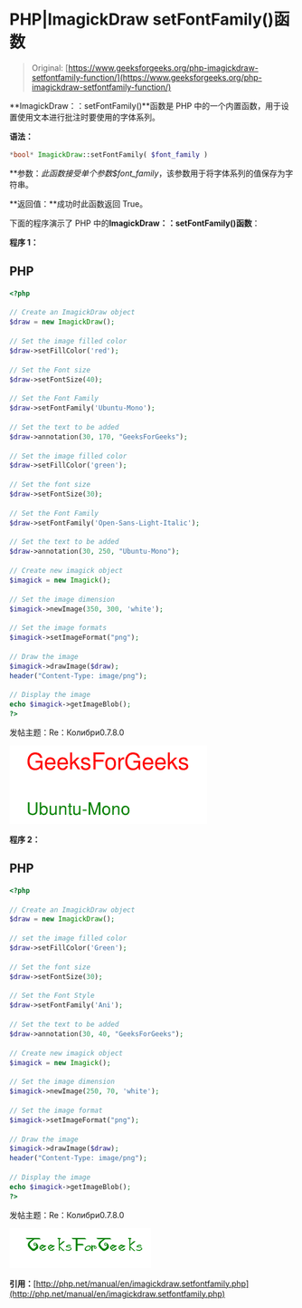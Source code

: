 # PHP|ImagickDraw setFontFamily()函数

> Original: [https://www.geeksforgeeks.org/php-imagickdraw-setfontfamily-function/](https://www.geeksforgeeks.org/php-imagickdraw-setfontfamily-function/)

**ImagickDraw：：setFontFamily()**函数是 PHP 中的一个内置函数，用于设置使用文本进行批注时要使用的字体系列。

**语法：**

```php
*bool* ImagickDraw::setFontFamily( $font_family )
```

**参数：**此函数接受单个参数*$font_family*，该参数用于将字体系列的值保存为字符串。

**返回值：**成功时此函数返回 True。

下面的程序演示了 PHP 中的**ImagickDraw：：setFontFamily()函数**：

**程序 1：**

## PHP

```php
<?php

// Create an ImagickDraw object
$draw = new ImagickDraw();

// Set the image filled color
$draw->setFillColor('red');

// Set the Font size
$draw->setFontSize(40);

// Set the Font Family
$draw->setFontFamily('Ubuntu-Mono');

// Set the text to be added
$draw->annotation(30, 170, "GeeksForGeeks");

// Set the image filled color
$draw->setFillColor('green');

// Set the font size
$draw->setFontSize(30);

// Set the Font Family
$draw->setFontFamily('Open-Sans-Light-Italic');

// Set the text to be added
$draw->annotation(30, 250, "Ubuntu-Mono");

// Create new imagick object   
$imagick = new Imagick();

// Set the image dimension
$imagick->newImage(350, 300, 'white');

// Set the image formats
$imagick->setImageFormat("png");

// Draw the image
$imagick->drawImage($draw);
header("Content-Type: image/png");

// Display the image
echo $imagick->getImageBlob();
?>
```

发帖主题：Re：Колибри0.7.8.0

![setFontFamily](img/5e8c255c1df155d110015a963d900734.png)

**程序 2：**

## PHP

```php
<?php

// Create an ImagickDraw object
$draw = new ImagickDraw();

// set the image filled color
$draw->setFillColor('Green');

// Set the font size
$draw->setFontSize(30);

// Set the Font Style
$draw->setFontFamily('Ani');

// Set the text to be added
$draw->annotation(30, 40, "GeeksForGeeks");

// Create new imagick object   
$imagick = new Imagick();

// Set the image dimension
$imagick->newImage(250, 70, 'white');

// Set the image format
$imagick->setImageFormat("png");

// Draw the image
$imagick->drawImage($draw);
header("Content-Type: image/png");

// Display the image
echo $imagick->getImageBlob();
?>
```

发帖主题：Re：Колибри0.7.8.0

![setFontFamily](img/8f1da15a495177591e06a422e485ca4c.png)

**引用：**[http://php.net/manual/en/imagickdraw.setfontfamily.php](http://php.net/manual/en/imagickdraw.setfontfamily.php)